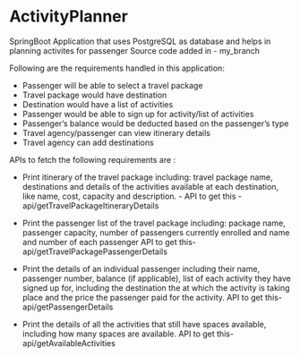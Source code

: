 # ActivityPlanner
SpringBoot Application that uses PostgreSQL as database and helps in planning activites for passenger
Source code added in - my_branch

Following are the requirements handled in this application:

* Passenger will be able to select a travel package
* Travel package would have destination
* Destination would have a list of activities
* Passenger would be able to sign up for activity/list of activities
* Passenger’s balance would be deducted based on the passenger’s type
* Travel agency/passenger can view itinerary details
* Travel agency can add destinations

APIs to fetch the following requirements are :

* Print itinerary of the travel package including:
travel package name,
destinations and details of the activities available at each destination, like name, cost, capacity and description. -
API to get this - api/getTravelPackageItineraryDetails

* Print the passenger list of the travel package including:
package name,
passenger capacity,
number of passengers currently enrolled and
name and number of each passenger
API to get this- api/getTravelPackagePassengerDetails

* Print the details of an individual passenger including their
name,
passenger number,
balance (if applicable),
list of each activity they have signed up for, including the destination the at which the activity is taking place and the price the passenger paid for the activity.
API to get this- api/getPassengerDetails

* Print the details of all the activities that still have spaces available, including how many spaces are available.
API to get this- api/getAvailableActivities


